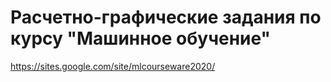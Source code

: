 # Расчетно-графические задания по курсу "Машинное обучение"
https://sites.google.com/site/mlcourseware2020/
